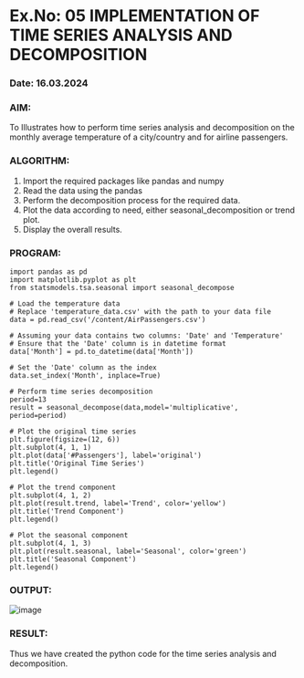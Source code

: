 # Ex.No: 05  IMPLEMENTATION OF TIME SERIES ANALYSIS AND DECOMPOSITION
### Date: 16.03.2024


### AIM:
To Illustrates how to perform time series analysis and decomposition on the monthly average temperature of a city/country and for airline passengers.

### ALGORITHM:
1. Import the required packages like pandas and numpy
2. Read the data using the pandas
3. Perform the decomposition process for the required data.
4. Plot the data according to need, either seasonal_decomposition or trend plot.
5. Display the overall results.

### PROGRAM:
```
import pandas as pd
import matplotlib.pyplot as plt
from statsmodels.tsa.seasonal import seasonal_decompose

# Load the temperature data
# Replace 'temperature_data.csv' with the path to your data file
data = pd.read_csv('/content/AirPassengers.csv')

# Assuming your data contains two columns: 'Date' and 'Temperature'
# Ensure that the 'Date' column is in datetime format
data['Month'] = pd.to_datetime(data['Month'])

# Set the 'Date' column as the index
data.set_index('Month', inplace=True)

# Perform time series decomposition
period=13
result = seasonal_decompose(data,model='multiplicative', period=period)

# Plot the original time series
plt.figure(figsize=(12, 6))
plt.subplot(4, 1, 1)
plt.plot(data['#Passengers'], label='original')
plt.title('Original Time Series')
plt.legend()

# Plot the trend component
plt.subplot(4, 1, 2)
plt.plot(result.trend, label='Trend', color='yellow')
plt.title('Trend Component')
plt.legend()

# Plot the seasonal component
plt.subplot(4, 1, 3)
plt.plot(result.seasonal, label='Seasonal', color='green')
plt.title('Seasonal Component')
plt.legend()
```

















### OUTPUT:
![image](https://github.com/vikashsenthil21/TSA_EXP5/assets/119433834/b524c010-cf3b-4f92-87b8-b39449467117)




### RESULT:
Thus we have created the python code for the time series analysis and decomposition.

